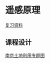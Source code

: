 # 遥感原理
[复习资料](https://pan.baidu.com/s/1C2JMkhC0e_e1gpiDH0pnMA?pwd=afcu)

## 课程设计
[南京土地利用专题图](https://zhuanlan.zhihu.com/p/597805180)
